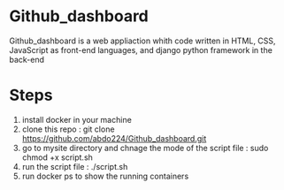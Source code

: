 # Github_dashboard
Github_dashboard is a web appliaction whith code written in HTML, CSS, JavaScript as front-end languages,
and django python framework in the back-end 
# Steps 

1. install docker in your machine
2. clone this repo : git clone https://github.com/abdo224/Github_dashboard.git
3. go to mysite directory and chnage the mode of the script file : sudo chmod +x script.sh 
4. run the script file : ./script.sh 
5. run docker ps to show the running containers 
